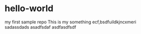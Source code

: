 # hello-world
my first sample repo 
This is my something
ecf,bsdfuildkjncxmeri
sadassdads
asadfsdaf
asdfasdfsdf

